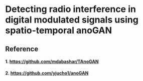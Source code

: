 # Detecting radio interference in digital modulated signals using spatio-temporal anoGAN

## Reference
#### 1. https://github.com/mdabashar/TAnoGAN
#### 2. https://github.com/yjucho1/anoGAN
